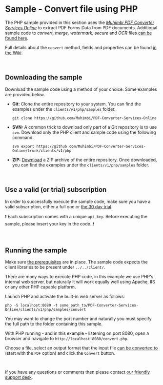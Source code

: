 # Sample - Convert file using PHP

The PHP sample provided in this section uses the [*Muhimbi PDF Converter Services Online*](https://github.com/Muhimbi/PDF-Converter-Services-Online) to extract PDF Forms Data from PDF documents.
Additional sample code to *convert, merge, watermark, secure* and *OCR* files [can be found here](../).

Full details about the `convert` method, fields and properties can be found [in the Wiki](https://github.com/Muhimbi/PDF-Converter-Services-Online/wiki/API:-convert).

<br>

## Downloading the sample

Download the sample code using a method of your choice. Some examples are provided below.

- **Git:** Clone the entire repository to your system. You can find the examples under the `clients/v1/php/samples` folder.<br>
   
     `git clone https://github.com/Muhimbi/PDF-Converter-Services-Online`

- **SVN:** A common trick to download only part of a Git repository  is to use `svn`. Download only the PHP client and sample code using the following command.<br>

     `svn export https://github.com/Muhimbi/PDF-Converter-Services-Online/trunk/clients/v1/php`

- **ZIP:** [Download](https://github.com/Muhimbi/PDF-Converter-Services-Online/zipball/master/) a ZIP archive of the entire repository. Once downloaded, you can find the examples under the `clients/v1/php/samples` folder.

<br>

## Use a valid (or trial) subscription

In order to successfully execute the sample code, make sure you have a valid subscription, either a full one or [the 30 day trial](https://support.muhimbi.com/hc/en-us/articles/115002816048-Getting-started-with-the-PDF-Converter-Services-Online).

:exclamation: Each subscription comes with a unique `api_key`. Before executing the sample, please insert your key in the code. :exclamation:


<br>

## Running the sample

Make sure [the prerequisites](https://github.com/Muhimbi/PDF-Converter-Services-Online/tree/master/clients/v1/php#prerequisites) are in place. The sample code expects the client libraries to be present under `../../client/`.

There are many ways to execute PHP code, in this example we use PHP's internal web server, but naturally it will work equally well using Apache, IIS or any other PHP capable platform.

Launch PHP and activate the built-in web server as follows:

```
php -S localhost:8080 -t some_path_to/PDF-Converter-Services-Online/clients/v1/php/samples/convert
```

You may want to change the port number and naturally you must specify the full path to the folder containing this sample.

With PHP running - and in this example - listening on port 8080, open a browser and navigate to `http://localhost:8080/convert.php`.

Choose a file, select an output format that the input file [can be converted to](https://support.muhimbi.com/hc/en-us/articles/228089047-What-file-formats-types-are-supported-for-conversion-) (start with the `PDF` option) and click the `Convert` button. 

<br>

If you have any questions or comments then please contact [our friendly support desk](http://www.muhimbi-online.com/contact).
